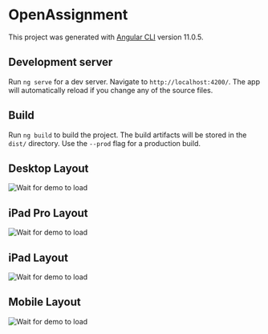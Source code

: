 # OpenAssignment

This project was generated with [Angular CLI](https://github.com/angular/angular-cli) version 11.0.5.

## Development server

Run `ng serve` for a dev server. Navigate to `http://localhost:4200/`. The app will automatically reload if you change any of the source files.

## Build

Run `ng build` to build the project. The build artifacts will be stored in the `dist/` directory. Use the `--prod` flag for a production build.

## Desktop Layout

![Wait for demo to load](/desktop.png?raw=true "Demo")

## iPad Pro Layout

![Wait for demo to load](/ipad_pro.png?raw=true "Demo")

## iPad Layout

![Wait for demo to load](/ipad.png?raw=true "Demo")

## Mobile Layout

![Wait for demo to load](/pixel2xl.png?raw=true "Demo")
